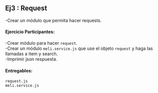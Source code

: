 ## Ej3 : Request
-Crear un módulo que permita hacer requests.

#### Ejercicio Participantes:   
-Crear módulo para hacer `request`.  
-Crear un módulo `meli.service.js` que use el objeto `request` y haga las llamadas a item y search.  
-Imprimir json respuesta.  

#### Entregables: 
`request.js`  
`meli.service.js`
